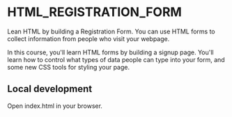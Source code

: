 # HTML_REGISTRATION_FORM
Lean HTML by building a Registration Form.
You can use HTML forms to collect information from people who visit your webpage.

In this course, you'll learn HTML forms by building a signup page. 
You'll learn how to control what types of data people can type into your form, and some new CSS tools for styling your page.
## Local development
Open index.html in your browser.
